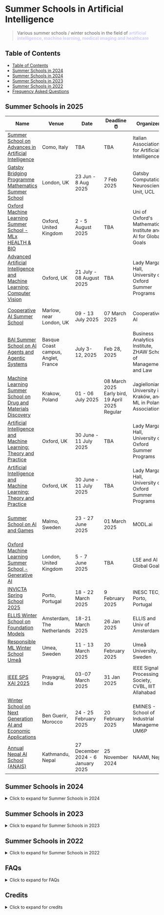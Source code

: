 # Summer Schools in Artificial Intelligence 
> Various summer schools / winter schools in the field of <span style="color: #CCCCFF;font-weight:bold">artificial intelligence, machine learning, medical imaging and healthcare</span>

## Table of Contents

  - [Table of Contents](#table-of-contents)
  - [Summer Schools in 2024](#Summer-Schools-in-2024)
  - [Summer Schools in 2024](#Summer-Schools-in-2024)
  - [Summer Schools in 2023](#Summer-Schools-in-2023)
  - [Summer Schools in 2022](#Summer-Schools-in-2022)
  - [Frequency Asked Questions](#faqs)
​
## Summer Schools in 2025
Name | Venue | Date | Deadline :alarm_clock: | Organizers | Fee :euro: | Scholarship :droplet:
------|--|---|---|--|-|-|
[Summer School on Advances in Artificial Intelligence](https://sites.google.com/unimib.it/advancesinai-2024/home?authuser=0) | Como, Italy | TBA | TBA | Italian Association for Artificial Intelligence | TBA | TBA
[Gatsby Bridging Programme Mathematics Summer School](https://www.ucl.ac.uk/gatsby/study-and-work/gatsby-bridging-programme) | London, UK | 23 Jun - 8 Aug 2025  | 7 Feb 2025 | Gatsby Computational Neuroscience Unit, UCL | No Fee | Limited bursaries available |
[Oxford Machine Learning Summer School - MLx HEALTH & BIO](https://www.oxfordml.school/) | Oxford, United Kingdom | 2 - 5 August 2025 | TBA | Uni of Oxford's Mathematical Institute and AI for Global Goals | 250 GBP for online, 600 GBP for in-person | 50% waiver for low-income countries
[Advanced Artificial Intelligence and Machine Learning: Computer Vision](https://www.lmh.ox.ac.uk/advanced-artificial-intelligence-and-machine-learning-computer-vision) | Oxford, UK |21 July - 08 August 2025 | TBA | Lady Margaret Hall, University of Oxford Summer Programs | 1360 GBP | N/A
[Cooperative AI Summer School](https://www.cooperativeai.com/summer-school/summer-school-2025) | Marlow, near London, UK | 09 - 13 July 2025 | 07 March 2025 | Cooperative AI | 250 GBP for students, 500 GBP for faculy | TBA
[BAI Summer School on AI Agents and Agentic Systems](https://www.baisummerschool.com) | Basque Coast campus, Anglet, France | July 3-12, 2025 | Feb 28, 2025 | Business Analytics Institute, ZHAW School of Management and Law | 1545 Euros | N/A |
[Machine Learning Summer School on Drug and Materials Discovery](https://mlss2025.mlinpl.org/) | Krakow, Poland | 01 - 06 July 2025| 08 March 2025 Early bird, 19 April 2025 Regular |  Jagiellonian University in Kraków, and ML in Poland Association | 350 Euros for academia, 700 Euros for industry | TBA
[Artificial Intelligence and Machine Learning: Theory and Practice](https://www.lmh.ox.ac.uk/advanced-artificial-intelligence-deep-unsupervised-learning) | Oxford, UK | 30 June - 11 July 2025 | TBA | Lady Margaret Hall, University of Oxford Summer Programs | 1360 GBP | N/A
[Artificial Intelligence and Machine Learning: Theory and Practice](https://www.lmh.ox.ac.uk/artificial-intelligence-and-machine-learning-theory-and-practice) | Oxford, UK | 30 June - 11 July 2025 | TBA | Lady Margaret Hall, University of Oxford Summer Programs | 1360 GBP | N/A
[Summer School on AI and Games](https://school.gameaibook.org/) | Malmo, Sweden | 23 - 27 June 2025| 01 March 2025 | MODL.ai | 450 Euros for students, 800 Euros for professionals | TBA
[Oxford Machine Learning Summer School - Generative AI](https://www.oxfordml.school/) | London, United Kingdom | 5 - 7 June 2025 | TBA | LSE and AI for Global Goals | 250 GBP for online, 600 GBP for in-person | 50% waiver for low-income countries
[INVICTA Spring School 2025](https://invicta.inesctec.pt/) | Porto, Portugal | 18 - 22 March 2025 | 9 February 2025 | INESC TEC, Porto, Portugal | 500 Euro and up | N/A
[ELLIS Winter School on Foundation Models](https://elias-ai.eu/event/2025-fomo/) | Amsterdam, The Netherlands | 18-21 March 2025  | 26 Jan 2025 | ELLIS and Univ of Amsterdam | 350 Euro for students, 550 Euro for others | Fee waiver available
[Responsible ML Winter School Umeå](https://mlwinterschoolumea.github.io/) | Umea, Sweden | 11 - 13 March 2025 | 20 February 2025 | Umeå University, Sweden | 150+ Euros | N/A
[IEEE SPS XAI 2025](https://cvbl.iiita.ac.in/seasonal-school/ieee-sps-xai2025/index.php)  | Prayagraj, India | 03-07 March 2025 | 31 Jan 2025| IEEE Signal Processing Society, CVBL, IIIT Allahabad | 17 USD for students, upto 88.5 USD for others|  Few available  
[Winter School on Next Generation AI and Economic Applications](https://next-genai-xemines.com/index.html) | Ben Guerir, Morocco | 24 - 25 February 2025 | 20 February 2025 | EMINES - School of Industrial Management, UM6P | N/A | 300 MAD for students
[Annual Nepal AI School (ANAIS)](https://nepalschool.naamii.com.np/home) | Kathmandu, Nepal | 27 December 2024 - 6 January 2025 | 25 November 2024 | NAAMI, Nepal | 100 USD and up | N/A

## Summer Schools in 2024
<details>
      <summary>Click to expand for Summer Schools in 2024</summary>
      
Name | Venue | Date | Deadline :alarm_clock: | Organizers | Fee :euro: | Scholarship :droplet:
------|--|---|---|--|-|-|
[IEEE-EURASIP S3P2024](https://www.grip.unina.it/s3p2024/)	|Capri, Italy	| Sep 23-27 | Apr 20 | University Federico II of Napoli |	€ 675 |
[European Summer School on AI 2024](https://essai2024.di.uoa.gr/about.html)|Athens, Greece|15 - 22 July 2024| to be annouced| National and Kapodistrian University of Athens| to be announed |Not announced
[Cambridge AI and Machine Learning Summer School 2024](https://ccaim.cam.ac.uk/summer-school/)|Cambridge, United Kingdom |02 Sep - 09 Sep 2024 | to be annouced| Cambridge Center for AI in Medicine| to be announed |Not announced
[European Agent Systems Summer School](https://euramas.github.io/easss2024/#)|Dublin, Ireland |19 August - 23 August 2024 | 15 June (early) and 15 July (late) 2024| University College Dublin| Not announced |Not announced
[Princeton Machine Learning Theory Summer School](https://mlschool.princeton.edu/)|Princeton, USA |09 August - 15 August 2024 | 01 March 2024| Princeton University| Free for students |Few travel grants available
[Model-Based Neuroscience and Cognition Summer School](https://modelbasedneurosci.com/)|Amesterdam, The Netherlands |29 July - 02 August 2024 | 15 May 2024| University of Amsterdam| 550 Euros |Not available
[Summer School on AI Technologies for Trust, Interoperability, Autonomy and Resilience in Industry 4.0](https://ai4industry.wp.imt.fr/)|São Paulo Brazil and Saint-Étienne France |22 - 26 July 2024 | 15 June 2024| Institut Mines-Télécom, France| 200 Euros |Free registration in Brazil
[International Metaheuristics Summer School – MESS 2024](https://www.ants-lab.it/mess2024/)|Catania, Italy |15 - 18 July 2024 | 16 March 2024|  Department of Economics and Business, University of Catania| 550 Euros |Not available
[Eastern European Machine Learning Summer School](https://www.eeml.eu/home)|Novi Sad, Serbia |15 - 20 July, 2024 | 29 March 2024| The Institute for Artificial Intelligence Research and Development of Serbia| To be updated |Few travel grants available
[2024 Surgical Data Science Summer School](https://www.edu4sds.org/)|Strasbourg, France|15 - 19 July 2024 | 15 April 2024| University of Strasbourg| 300 Euro for students |Not available
[DeepLearn 2024 11th International School on Deep Learning](https://deeplearn.irdta.eu/2024/)|Porto, Portugal|15 July - 19 July 2024 |January 2023|University of Maia, University of Porto and IRDTA|340 - 580 Euro|Not available
[Oxford Machine Learning School - MLx Health and Bio](https://www.oxfordml.school/health)|Oxford, UK |11 July - 14 July 2024 | 07 Feb 2024| AI for Global Goals| 550 GBP to 950 GBP for on-site |50% waiver for low-income countries
[2024 summer school on deep learning for medical imaging](https://event.fourwaves.com/dlmi2024/pages)|Montreal, Canada|08 - 12 July 2024 | 24 May 2024| École de technologie supérieure Montreal| 365 CAD for students, 465 CAD for others |Not available
[International Computer Vision Summer School (ICVSS 2024)](https://iplab.dmi.unict.it/icvss2024/)|Sicily, Italy |07 - 13 July 2024|31 March 2024| IPLAB, University of Catania | 575 Euro for students, 1000 Euro for others | Fee waiver scholarship for best students
[UCL Medical Image Computing Summer School (MedICSS)](https://www.ucl.ac.uk/medical-image-computing/ucl-medical-image-computing-summer-school-medicss)|London, United Kingdom |01 - 05 July 2024 | 31 April 2024 |UCL Centre for Medical Image Computing (CMIC)| 250 - 350 GBP |Fee waiver for lower-income countries. Reduced fee for online/virtual
[Generative Modeling Summer School 2024](https://gemss.ai/2024/#)|Eindhoven, The Netherlands|24 - 28 June 2024 | 31 March 2024| Eindhoven University of Technology and Inria| 400 Euros for students. 800 Euros for Industry |Not announced
[Artificial Intelligence and Games](https://school.gameaibook.org/)|Valletta Malta |17 - 21 June 2024|Not announced yet| University of Malta Campus, Aula Magna | Not announced | Scholarships upto 1000 Euro from Sony Entertainment
[Advanced Course on Data Science & Machine Learning ACDL 2024](https://acdl2024.icas.events/)|Tuscany, Italy |10 June - 14 June 2024 | 23 Feb 2024| - | 580 Euro - 630 Euros |Not available
[Transylvanian Experimental Neuroscience Summer School (TENSS) 2024](https://tenss.ro/index.php)|Pike Lake Pension, Transylvania, Romania |1 June - 20 June 2024 (Tentative) | March 2024 | Transylvanian Institute of Neuroscience (TINS)|To be announced |Available
[Multimodal Foundation Models and Generative AI 2024](https://sites.google.com/view/multimodal-foundation-models-a/home)|Rabat, Morocco |29 Apr - 03 May 2024 | 29 Feb 2024| - | 300 Euros for students, 100 Euros for others | Not available
[Winter School on Foundation Models](https://amsterdam-fomo.github.io/#intro)|Amsterdam, The Netherlands |12 - 15 March 2024 | 15 February 2024| University of Amsterdam and ELLIS | 250 Euros |Fee waiver for minorities
[The Machine Learning Summer School in Okinawa](https://groups.oist.jp/mlss)|Okinawa, Japan |04 March - 15 March, 2024 | 30 Sep 2023| Okinawa Institue of Science and Technology| 350 USD for students, 700 USD for faculty |Few available
[Winter School on Generative AI](https://midas.centrale-casablanca.net/winter-school-2024-generative-ai/index.html)|Morocco |26 Feb - 01 March 2024 | 24 Nov 2024| EMINES, UM6P and Ecole Centrale Casablanca| 500 MAD for students, 1000 MAD for faculty, approx. 50 USD to 100 USD.| Not available
[Tropical Probabilistic AI School (ProbAI)](https://tropical.probabilistic.ai/)|Rio de Janeiro, Brazil |29 Jan - 02 Feb, 2024 | 24 Nov 2024| Fundação Getulio Vargas Brazil and NTNU Norway| 170 Euro for student, 350 Euro for faculty |Few available
</details>

## Summer Schools in 2023
<details>
      <summary>Click to expand for Summer Schools in 2023</summary>

Name | Venue | Date | Deadline :alarm_clock: | Organizers | Fee :euro: | Scholarship :droplet:
------|--|---|---|--|-|-|
[Advanced Course and Symposium on Artificial Intelligence  & Neuroscience (ACAIN)](https://acain2023.icas.cc/)|Cumbria, United Kingdom |22 Sep - 26 Sep 2023 | 31 May 2023| --| 580 GBP |N/A
[4th Summer School on Human-Robot Interaction](https://hill.psych.uw.edu.pl/hri-summer-school/)|Chęciny, Poland |18 Sep - 23 Sep 2023 | 05 May 2023| University of Warsaw and IEEE Robotics and Automation Society| 660 Euros |Fee waiver scholarships for IEEE RAS members
[MICCAI Medical Augmented Reality Summer School 2023](https://www.medicalaugmentedreality.org/mar2023.html)|Zurich, Switzerland |04 Sep - 15 Sep 2023 | 14 July 2023| Balgrist University Hospital and Technical University of Munich| 300 - 600 CHF |Available for students
[SPECIES Society Summer School on Evolutionary Computation](https://species-society.org/summer-school-2023/)|Moraira, Spain |03 Sep - 09 Sep 2023 | Open| --| 350 Euro |Accommodation covered in fee
[Euro PhD School: Data Science Meets Combinatorial Optimisation](https://decision-analytics.github.io/PhD-School-DSO-2023/)|Bielefeld University, Germany |04 Sep - 08 Sep 2023 | 31 July 2023| Bielefeld University, Germany| 160 - 300 Euros |Available for students
[Zortify Summer School](https://zortify.com/summer-school/)|Luxembourg |28 Aug - 01 Sep 2023 | 28 July 2023| Zortify| 330 Euros for students, 880 Euros for Industry professionals |Few available
[Summer School on Deep Learning on Graphs](https://sites.google.com/view/tc2-dlg)|Hong Kong |31 Aug 2023 | 04 August 2023|   Technical Committee 2 of the International Association for Pattern Recognition and The Hong Kong Polytechnic University| Free |Free
[Neuro-Symbolic AI Summer School 2023](https://neurosymbolic.github.io/nsss2023/index.html)|Virtual (an IBM event)|29 Aug - 30 Aug 2023 | N/A| IBM team| Free |Free
[Mediterranean Machine Learning (M2L) summer school](https://www.m2lschool.org/home)|Thessaloniki, Greece |28 Aug - 02 Sep 2023 | 28 Feb 2023| AI Education Foundation| 100 - 250 Euros |Free for students
[Federated Machine Learning, Tallin](https://ut.ee/en/content/megadata-federated-machine-learning)|Tallin, Estonia |31 July - 11 Aug 2023 | 30 April 2023| University of Tartu, Estonia| 650 Euros |few available
[Computational Neuroscience Academy](https://cna2023.ift.uj.edu.pl/)|Kraków, Poland|17 - 23 July 2023 | 30 April 2023| Jagiellonian University| 250 Euro |20 full scholarships
[7th International School on Deep Learning](https://irdta.eu/deeplearn/2023su/)|Canaria, Spain |17 July - 21 July 2023 | 23 Feb 2023| Institute for Research Development, Training and Advice – IRDTA, Brussels/London| 340 - 580 Euros |N/A
[7th International School on Big Data](https://bigdat.irdta.eu/2023su/)|Canaria, Spain |17 July - 21 July 2023 | 9 Feb 2023| Institute for Research Development, Training and Advice - IRDTA, Brussels/London| 340 - 580 Euros |N/A
[CIFAR Deep Learning + Reinforcement Learning (DLRL) Summer School](https://dlrl.ca/)|Montréal, Canada |17 - 21 July 2023 | 31 Jan 2023|CIFAR and MILA| 600 USD |N/A
[Morocco AI Summer School](https://summerschool.morocco.ai/)|Ifrane, Morocco |17 - 21 July 2023 | 28 June 2023|MoroccoAI and Al Akhawayn University| 500 MAD for students, 1000 MAD for faculty |Free meals and accommodations. Note: It is for participants from Morocco only
[Eastern European Machine Learning Summer School](https://www.eeml.eu/home)|Slovakia |9 - 16 July 2023 | April 2023| Google - DeepMind| to be updated |to be updated
[Oxford Machine Learning School (Ml x Health)](https://www.oxfordml.school/)|Oxford Mathematical Institute and Online|08 - 16 July 2023 |March 2023|Univ. of Oxford, AI for Global Goals and CIFAR|450 - 750 GBP|50% for low-middle income countries
[UCL Medical Image Computing Summer School (MedICSS)](https://www.ucl.ac.uk/medical-image-computing/ucl-medical-image-computing-summer-school-medicss)|London, United Kingdom |03 - 07 July 2023 | 02 April 2023|UCL Centre for Medical Image Computing (CMIC)| 200 - 250 GBP |Fee waiver for lower-income countries
[The IEEE RAS Summer School on Multi-Robot Systems](http://mrs.felk.cvut.cz/summer-school-2023/)|Prague, Czech Republic |03 - 07 July 2023| 07 March 2023| IEEE and Czech Technical University (CTU) in Prague| 532 - 713 Euros|Not available
[Reinforcement Learning summer school](http://rlsummerschool.com/)|Barcelona, Spain|26 June - 05 July 2023 |27 March |Universitat Pompeu Fabra |200 - 600 Euro|Reduced fee for students
[Generative Modeling Summer School, Denmark](https://gemss.ai/#)|Copenhagen, Denmark |26 June - 30 June 2023 | 31 May 2023| Pioneer Centre for Artificial Intelligence | 250 - 1375 Euro | Fee waiver available
[Artificial Intelligence and Games](https://school.gameaibook.org/)|Cambridge, UK|26 June - 30 2023 |Closing in March |Microsoft Research Campus |400 - 750 GBP|Reduced fee for students
[Princeton Machine Learning Theory Summer School](https://mlschool.princeton.edu/)|Princeton, USA|26 - 30 June 2023 |15 March |Princeton University|Free|Free for PhD students
[NORA Summer School - Interpretability in Deep Learning](https://www.nora.ai/research-school/courses/schools/summer-school-2023.html)|Tromso, Norway |12 - 16 June 2023 | 15 March 2023| NORA and UiT Norway| N/A Euros |Partial support available
[NORA Summer School (Track 3) Secure and Robust AI Model Development](https://www.nora.ai/research-school/courses/schools/summer-school-2023.html)|Stavanger, Norway |12 - 16 June 2023 | 15 March 2023| NORA and University of Stavanger Norway| N/A Euros |Partial support available
[Nordic Probabilistic AI School (ProbAI)](https://probabilistic.ai/)|Trondheim, Norway|12 - 16 June 2023 |January 2023|Norwegian University of Science and Technology (NTNU) and Norwegian Open AI Lab|250 - 1000 Euros|Few available
[Advanced Course on Data Science & Machine Learning – ACDL 2023](https://acdl2023.icas.cc/)|Tuscany, Italy |10 - 14 June 2023 | 01 March 2023| Professors from University of Catania, Italy| 580 Euros |N/A
[Deep Learning and Computer Vision (Crash Courses by MalGa)](https://malga.unige.it/education/schools/dlcv)|Genova, Italy |05 - 09 June 2023 | 23 April 2023| University of Genoa, DIBRIS department| 50 - 300 Euros |Free for UniGE students
[Transylvanian Experimental Neuroscience Summer School (TENSS) 2023 ](https://tenss.ro/index.php)|Transylvania, Romania |1 June - 21 June 2023 | 05 March 2023| Transylvanian Institute of Neuroscience (TINS)| 2500 Euros |Available
[1st AFRICAI/MICCAI Summer School on AI in Medical imaging](https://africai.org/summer-school/)|Marrakesh, Morocco |29 May - 02 June 2023 | 28 Feb 2023| AFRICAI and MICCAI| 100 - 250 Euros |Travel grants available
[Annual Nepal AI school (ANAIS)](https://nepalschool.naamii.com.np/)|Kathmandu, Nepal |22 May - 01 June 2023 | 07 April 2023| NAAMI, Nepal| 200 - 300 USD |N/A
[DeepLearn 2023 Winter 8th International School on Deep Learning](https://irdta.eu/deeplearn/2023wi/)|Bournemouth, UK|16 - 23 Jan 2023 |January 2023|Bournemouth University and IRDTA|300 - 500 Euro|Not available

</details>

## Summer Schools in 2022
<details>
      <summary>Click to expand for Summer Schools in 2022</summary>

Name | Venue | Date | Deadline :alarm_clock: | Organizers | Fee :euro: | Scholarship :droplet:
------|--|---|---|--|-|-|
[IEEE Summer School on Deep Learning and Computational Intelligence: Theory and Applications](http://events.iiti.ac.in/ieee-cis-summer-school-2022/)|Online and Hybrid|12 - 16 Dec 2022 |11 Dec |IIT Indore|50 USD|Not available
[Asian Machine Learning Summer School (OAMLS)](https://www.acml-conf.org/2022/cfoamls.html)|Online|08 - 16 Dec 2022 |03 Oct 2022|Researchers from DeepMind and others|20 - 50 USD|Not available
[Machine Learning Operations Summer School (MLOPSS)](https://mlopsss.cc/)|Kongens Lyngby, Denmark|17 - 22 Oct 2022 |04 Sep 2022|Technical University Denmark DTU|1000 DKK|Not available
[Law, Ethics & Policy of Artificial Intelligence](https://www.law.kuleuven.be/ai-summer-school)|Leuven, Berlin|12 - 21 Sep 2022 |15 May 2022|KU Leuven|675 Euro to 875 Euro|Few available
[NGSchool 2022: Machine Learning in Computational Biology](https://ngschool.eu/ngschool2022/)|Jabłonna, Poland|15 - 23 Sep 2022 |Not announed yet|Researchers from Oxford and Warsaw with others|Not announced yet|Few available 
[Logic for the AI Spring](https://lais.lakecomoschool.org/)|Como, Italy|12 - 16 Sep 2022 |15 June 2022|Lake Como School of Advanced Studies|250 Euros|N/A
[Mediterranean Machine Learning (M2L)](https://www.m2lschool.org/)|Milan, Italy|12 - 16 Sep 2022 |02 April 2022|AI Education Foundation and DeepMind Researchers|Free for PhD/Master students. 100 Euros for others|Few available
[Summer School on Imaging with Medical Applications - MICCAI Endorsed](https://ssima.eu/)|Oradea, Romania|05 - 09 Sep 2022 |15 August 2022|ICI Bucharest, University Politehnica of Bucharest and others|150 to 600 Euro|Few available
[Becoming an Olympian in Sports Analytics (Machine Learning to sports)](https://www.uantwerpen.be/en/summer-winter-schools/bosa/)|Antwerp, Belgium |05 - 09 Sep 2022 |15 June 2022|Antwerp Summer and Winter University|250 Euros|Available for students
[2nd Inria-DFKI European Summer School on AI (IDESSAI 2022) ](https://idessai.eu/)|Saarbrücken, Germany,|29 Aug - 02 Sep 2022 |09 May 2022|DFKI Germany and Inria France|360 Euros|Few available
[Deep Learning Indaba](https://deeplearningindaba.com/blog/2022/03/the-deep-learning-indaba-2022-in-tunis-applications-open/)|Tunis, Tunisia|21 - 26 Aug 2022 |08 April 2022|Deep Learning Indaba|N/A|Available
[Oxford Machine Learning School - ML x Health](https://www.oxfordml.school/)|Oxford (and Virutal) |07 - 10 Aug 2022 |15 April 2022|AI for Global Goals, CIFAR, and Oxford Deep Medicine|Not announced yet|Few available
[Oxford Machine Learning School - ML x Finance](https://www.oxfordml.school/)|Oxford (and Virutal) |11 - 14 Aug 2022 |15 April 2022|AI for Global Goals, CIFAR, and Oxford Deep Medicine|Not announced yet|Few available
[Summer School of Machine Learnig at Skoltech](https://smiles.skoltech.ru/school)|Moscow, Russia (Fully Online)|15 - 22 Aug 2022 | 01 Aug 2022| Professors from Skoltech|Free|Free
[Climate Change AI Summer School](https://www.climatechange.ai/events/summer_school2022)|Virtual|15 - 26 Aug 2022 | 17 Dec 2021|Professors from UC Berkeley, Stanford|Free|Free
[Neuromatch Academy Deep Learning course](https://academy.neuromatch.io//)|Virtual|11 - 29 July 2022 | 18 March 2022| Neuromatch Academy |20 USD - 400 USD|Available (Unique waiver)
[UCL Medical Image Computing Summer School (MedICSS)](https://medicss.cs.ucl.ac.uk/)|UCL London (and Virtual)|11 - 15 July 2022 | 18 March 2022| UCL |50 - 70 GBP|N/A
[Reinforcement Learning Summer School](http://rlsummerschool.com/)|Amsterdam, The Netherlands|11 - 15 July 2022 | Not available| University of Amsterdam |500 - 600 Euros|N/A
[Cambridge Machine Learning School](http://www.ellis.eng.cam.ac.uk/summerschool/)|Cambridge, United Kingdom|11 - 15 July 2022 | 22 May 2022| Computer Laboratory, University of Cambridge |Free |N/A
[London Geometry and Machine Learning Summer School 2022 (LOGML)](https://www.logml.ai/)|London (and Virtual)|11 - 15 July 2022 | Not announced yet| Researchers from Imperial College and others |Not annonced yet |N/A
[Eastern European Machine Learning Summer School](https://www.eeml.eu/home)|Vilnius Lithuania (and virtual) |6 - 14 July 2022 | 16 April 2022| Google - DeepMind| Free |Not available. No fee
[Data Science and AI in Health](https://www.rug.nl/research/gradschool-medical-sciences/summer-schools/data-science-and-ai/)|Groningen, The Netherlands (Virtual)|04 - 08 July 2022 | 22 April 2022| University of Groningen|Not announced yet|Few available
[Lisbon Machine Learning Summer School](http://lxmls.it.pt/2021/)|Lisbon (Portugal)|07 - 15 July 2022| 15 May 2022|Lisbon| 50 Euro | Free for students
[Vision Understanding & Machine Intelligence Summer School (VISUM)](https://visum.inesctec.pt/)|Porto (Portugal)|10 - 16 July 2022|31 March 2022| INESC TEC research association | 700 Euros | Few available
[International Computer Vision Summer School (ICVSS)](https://iplab.dmi.unict.it/icvss2022/)|Sicily (Italy) |10 - 16 July 2022|19 April 2022| Image Processing Lab, University of Catalina | 525 Euro to 960 Euro | Few available
[AI-DLDA 2022: International Summer School on Artificial Intelligence](https://www.aidlda.it/)|Udine, Italy|04 - 08 July 2022 | 31 May 2022| University di Udine and others |100 Euros for students|Few available 
[Data Science Summer School](https://dshl.unileoben.ac.at/summerschool2022)|Leoben, Austria |04 - 08 July 2022|14 May 2022| Montan University, Leoben | 100 Euro | Few available
[Machine Learning Summer School MLSS](https://mlss.mlinpl.org/)|Krakow, Poland|27 June - 02 July 2022 |Check website|Misc|Not announced yet|Few available
[Machine Learning Crash Course (MLCC 2022)](https://malga.unige.it/education/schools/mlcc2022)|Genoa, Italy |27 June - 1 July 2022 |15 April 2022| Machine Learning Geona Center, University of Genoa | 50 Euro - 100 Euro | Available for Unige students
[Deep learning: a hands-on course](https://malga.unige.it/education/schools/dl2022)|Genoa, Italy |12 - 20 July 2022 |30 April 2022| Machine Learning Geona Center, University of Genoa | 50 Euro - 100 Euro | Available for Unige students
[Computer Vision Crash Course (CVCC 2022)](https://malga.unige.it/education/schools/cvcc2022)|Genoa, Italy |12 - 20 July 2022 |30 April 2022| Machine Learning Geona Center, University of Genoa | 50 Euro - 100 Euro | Available for Unige students
[Leibniz AI Lab Summer School - AI For Bio-Medicine (AI4BM)](https://knure.l3s.de/summer-school-en/)|Hannover, Germany|July 2022|15 March 2022| Kharkiv National University of Radio Electronics | NA | Available only for students of Leibniz University Hannover
[IEEE EMBS Summer School on Medical Imaging](https://conferences.imt-atlantique.fr/ieeess/index.php?pid=1)|Britanny, France|19 - 25 June 2022|30 April 2022| IMT Atlantique, IEEE EMBS and others| 900 Euros | Few Available
[Nordic Probabilistic AI School (ProbAI)](https://probabilistic.ai/)|Helsinki, Finland|13 - 17 June 2022|27 March 2022|  University of Helsinki and Finnish Center for Artificial Intelligence (FCAI)| 250 Euros for Student, 500 Euros for Academia | Available
[CIS Edge AI Summer School ](https://www.epfl.ch/research/domains/cis/center-for-intelligent-systems-cis/events/cis-edge-ai-summer-school/)|EPFL, Lausanne, Switzerland|13 - 15 June 2022|Open| Center for Intelligent Systems, EPFL| Free | N/A
[Duke Machine Learning Summer School ](https://aihealth.duke.edu/mlss2022/)|North Carolina (and virtual)|06 - 10 June 2022|Open| Duke University| 140 USD for students, 400 USD for non-students | Few available
[AI 4 Health Winter School](https://ai4healthschool.org/)|Paris, France (Online)|10 - 14 Jan 2022 | Closed| French Health Data Hub and PRAIRIE (Paris)|50 - 150 Euros|Few available 
</details>

## FAQs
<details>
      <summary>Click to expand for FAQs</summary>

> How can I contribute to the list?
- You may create a pull request
> What contents can I add?
- You may add summer school that you are organiaing/co-organizing or add any other related summer school that you wish to share with the community. 
> Do you provide funding/scholarships for the students?
- We are only providing a list of summer schools. The respective webpages may be visited to know more about any scholarship opportunities they may have. 

</details>

## Credits
<details>
      <summary>Click to expand for credits</summary>

> What inspired this list?
- The repo takes an inspiration from the awesome-mlss repo. 
> Does the list include the same summer schools as available on awesome-mlss repo?
- No. However, some of the enteries in the lists may overlap. The purpose is to share the opportunities with the community and aspiring AI researchers/engineers, data scientists.  

</details>
